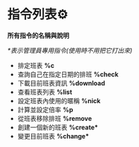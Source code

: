 # **指令列表⚙️**

__所有指令的名稱與說明__

_*表示管理員專用指令(使用時不用把它打出來)_

 * 排定班表
**%c**
 * 查詢自己在指定日期的排班
**%check**
 * 下載目前班表資訊
**%download**
 * 查看班表列表
**%list**
 * 設定班表內使用的暱稱
**%nick**
 * 計算並設定倍率
**%p**
 * 從班表移除排班
**%remove**
 * 創建一個新的班表
**%create\***
 * 變更目前班表
**%change\***
